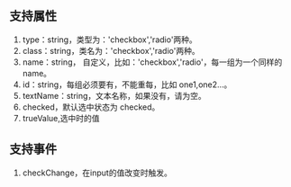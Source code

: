 ##  支持属性
1. type：string，类型为：'checkbox','radio'两种。
2. class：string，类名为：'checkbox','radio'两种。
3. name：string， 自定义，比如：'checkbox','radio'，每一组为一个同样的name。
4. id：string，每组必须要有，不能重每，比如 one1,one2...。
5. textName：string，文本名称，如果没有，请为空。
6. checked，默认选中状态为 checked。
7. trueValue,选中时的值
##  支持事件
1. checkChange，在input的值改变时触发。